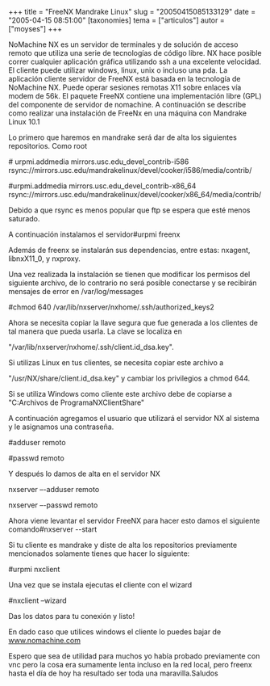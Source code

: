 +++
title = "FreeNX Mandrake Linux"
slug = "20050415085133129"
date = "2005-04-15 08:51:00"
[taxonomies]
tema = ["articulos"]
autor = ["moyses"]
+++

NoMachine NX es un servidor de terminales y de solución de acceso remoto
que utiliza una serie de tecnologías de código libre. NX hace posible
correr cualquier aplicación gráfica utilizando ssh a una excelente
velocidad. El cliente puede utilizar windows, linux, unix o incluso una
pda. La aplicación cliente servidor de FreeNX está basada en la
tecnología de NoMachine NX. Puede operar sesiones remotas X11 sobre
enlaces vía modem de 56k. El paquete FreeNX contiene una implementación
libre (GPL) del componente de servidor de nomachine. A continuación se
describe como realizar una instalación de FreeNx en una máquina con
Mandrake Linux 10.1

<!-- more -->
Lo primero que haremos en mandrake será dar de alta los siguientes
repositorios. Como root  
  
\# urpmi.addmedia mirrors.usc.edu_devel_contrib-i586
rsync://mirrors.usc.edu/mandrakelinux/devel/cooker/i586/media/contrib/  
  
#urpmi.addmedia mirrors.usc.edu_devel_contrib-x86_64
rsync://mirrors.usc.edu/mandrakelinux/devel/cooker/x86_64/media/contrib/  
  
Debido a que rsync es menos popular que ftp se espera que esté menos
saturado.  
  
A continuación instalamos el servidor#urpmi freenx  
  
Además de freenx se instalarán sus dependencias, entre estas: nxagent,
libnxX11_0, y nxproxy.  
  
Una vez realizada la instalación se tienen que modificar los permisos
del siguiente archivo, de lo contrario no será posible conectarse y se
recibirán mensajes de error en /var/log/messages  
  
#chmod 640 /var/lib/nxserver/nxhome/.ssh/authorized_keys2  
  
Ahora se necesita copiar la llave segura que fue generada a los clientes
de tal manera que pueda usarla. La clave se localiza en  
  
"/var/lib/nxserver/nxhome/.ssh/client.id_dsa.key".  
  
Si utilizas Linux en tus clientes, se necesita copiar este archivo a  
  
"/usr/NX/share/client.id_dsa.key" y cambiar los privilegios a chmod
644.  
  
Si se utiliza Windows como cliente este archivo debe de copiarse a
"C:Archivos de ProgramaNXClientShare"  
  
A continuación agregamos el usuario que utilizará el servidor NX al
sistema y le asignamos una contraseña.  
  
#adduser remoto  
  
#passwd remoto  
  
Y después lo damos de alta en el servidor NX  
  
nxserver –-adduser remoto  
  
nxserver –-passwd remoto  
  
Ahora viene levantar el servidor FreeNX para hacer esto damos el
siguiente comando#nxserver --start  
  
Si tu cliente es mandrake y diste de alta los repositorios previamente
mencionados solamente tienes que hacer lo siguiente:  
  
#urpmi nxclient  
  
Una vez que se instala ejecutas el cliente con el wizard  
  
#nxclient –wizard  
  
Das los datos para tu conexión y listo!  
  
En dado caso que utilices windows el cliente lo puedes bajar de
www.nomachine.com  
  
Espero que sea de utilidad para muchos yo había probado previamente con
vnc pero la cosa era sumamente lenta incluso en la red local, pero
freenx hasta el día de hoy ha resultado ser toda una maravilla.Saludos

